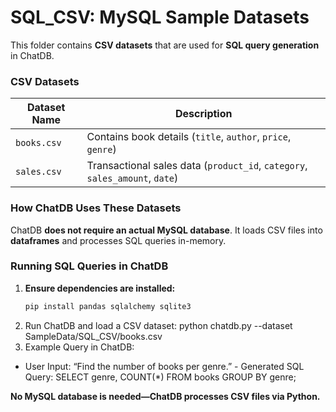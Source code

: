 # SQL_CSV: MySQL Sample Datasets
This folder contains **CSV datasets** that are used for **SQL query generation** in ChatDB.

### CSV Datasets
| Dataset Name  | Description |
|--------------|-------------|
| `books.csv`  | Contains book details (`title`, `author`, `price`, `genre`) |
| `sales.csv`  | Transactional sales data (`product_id`, `category`, `sales_amount`, `date`) |
  
### How ChatDB Uses These Datasets
ChatDB **does not require an actual MySQL database**. It loads CSV files into **dataframes** and processes SQL queries in-memory.

### Running SQL Queries in ChatDB
1. **Ensure dependencies are installed:**
   ```bash
   pip install pandas sqlalchemy sqlite3
2. Run ChatDB and load a CSV dataset:
   python chatdb.py --dataset SampleData/SQL_CSV/books.csv
3.	Example Query in ChatDB:
   - User Input: “Find the number of books per genre.”
	- Generated SQL Query: SELECT genre, COUNT(*) FROM books GROUP BY genre;

**No MySQL database is needed—ChatDB processes CSV files via Python.**
